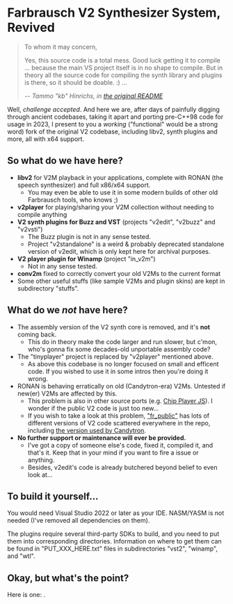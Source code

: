 # Farbrausch V2 Synthesizer System, Revived

> To whom it may concern,
> 
> Yes, this source code is a total mess. Good luck getting it to compile ... because the main VS project itself is in no shape to compile. But in theory all the source code for compiling the synth library and plugins is there, so it should be doable. :) ...
> 
> -- *Tammo "kb" Hinrichs, in [the original README](https://github.com/farbrausch/fr_public/blob/ca1d8dc/v2/README.txt)*

Well, *challenge accepted*. And here we are, after days of painfully digging through ancient codebases, taking it apart and porting pre-C++98 code for usage in 2023, I present to you a *working* ("functional" would be a strong word) fork of the original V2 codebase, including libv2, synth plugins and more, all with x64 support.

## So what do we have here?

- **libv2** for V2M playback in your applications, complete with RONAN (the speech synthesizer) and full x86/x64 support.
    - You may even be able to use it in some modern builds of other old Farbrausch tools, who knows ;)
- **v2player** for playing/sharing your V2M collection without needing to compile anything
- **V2 synth plugins for Buzz and VST** (projects "v2edit", "v2buzz" and "v2vsti")
    - The Buzz plugin is not in any sense tested.
    - Project "v2standalone" is a weird & probably deprecated standalone version of v2edit, which is only kept here for archival purposes.
- **V2 player plugin for Winamp** (project "in_v2m")
    - Not in any sense tested.
- **conv2m** fixed to correctly convert your old V2Ms to the current format
- Some other useful stuffs (like sample V2Ms and plugin skins) are kept in subdirectory "stuffs".

## What do we *not* have here?

- The assembly version of the V2 synth core is removed, and it's **not** coming back.
    - This do in theory make the code larger and run slower, but c'mon, who's gonna fix some decades-old unportable assembly code?
- The "tinyplayer" project is replaced by "v2player" mentioned above.
    - As above this codebase is no longer focused on small and efficent code. If you wished to use it in some intros then you're doing it wrong.
- RONAN is behaving erratically on old (Candytron-era) V2Ms. Untested if new(er) V2Ms are affected by this.
    - This problem is also in other source ports (e.g. [Chip Player JS](https://chiptune.app/)). I wonder if the public V2 code is just too new...
    - If you wish to take a look at this problem, ["fr_public"](https://github.com/farbrausch/fr_public) has lots of different versions of V2 code scattered everywhere in the repo, including [the version used by Candytron](https://github.com/farbrausch/fr_public/blob/ca1d8dc/genthree/ronan.cpp).
- **No further support or maintenance will ever be provided.**
    - I've got a copy of someone else's code, fixed it, compiled it, and that's it. Keep that in your mind if you want to fire a issue or anything.
    - Besides, v2edit's code is already butchered beyond belief to even look at...

## To build it yourself...

You would need Visual Studio 2022 or later as your IDE. NASM/YASM is not needed (I've removed all dependencies on them).

The plugins require several third-party SDKs to build, and you need to put them into corresponding directories. Information on where to get them can be found in "PUT_XXX_HERE.txt" files in subdirectories "vst2", "winamp", and "wtl".

## Okay, but what's the point?

Here is one: .

